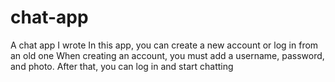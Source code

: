 # chat-app
A chat app I wrote 
In this app, you can create a new account or log in from an old one 
When creating an account, you must add a username, password, and photo. 
After that, you can log in and start chatting
